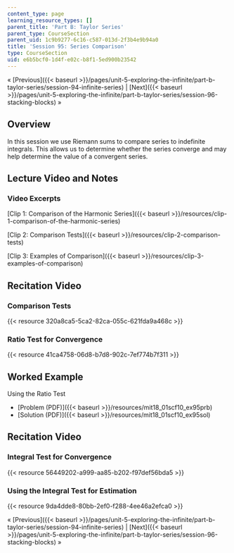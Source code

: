 ```yaml
---
content_type: page
learning_resource_types: []
parent_title: 'Part B: Taylor Series'
parent_type: CourseSection
parent_uid: 1c9b9277-6c16-c587-013d-2f3b4e9b94a0
title: 'Session 95: Series Comparison'
type: CourseSection
uid: e6b5bcf0-1d4f-e02c-b8f1-5ed900b23542
---
```


« [Previous]({{< baseurl >}}/pages/unit-5-exploring-the-infinite/part-b-taylor-series/session-94-infinite-series) | [Next]({{< baseurl >}}/pages/unit-5-exploring-the-infinite/part-b-taylor-series/session-96-stacking-blocks) »

Overview
--------

In this session we use Riemann sums to compare series to indefinite integrals. This allows us to determine whether the series converge and may help determine the value of a convergent series.

Lecture Video and Notes
-----------------------

### Video Excerpts

[Clip 1: Comparison of the Harmonic Series]({{< baseurl >}}/resources/clip-1-comparison-of-the-harmonic-series)

[Clip 2: Comparison Tests]({{< baseurl >}}/resources/clip-2-comparison-tests)

[Clip 3: Examples of Comparison]({{< baseurl >}}/resources/clip-3-examples-of-comparison)

Recitation Video
----------------

### Comparison Tests

{{< resource 320a8ca5-5ca2-82ca-055c-621fda9a468c >}}

### Ratio Test for Convergence

{{< resource 41ca4758-06d8-b7d8-902c-7ef774b7f311 >}}

Worked Example
--------------

Using the Ratio Test

*   [Problem (PDF)]({{< baseurl >}}/resources/mit18_01scf10_ex95prb)
*   [Solution (PDF)]({{< baseurl >}}/resources/mit18_01scf10_ex95sol)

Recitation Video
----------------

### Integral Test for Convergence

{{< resource 56449202-a999-aa85-b202-f97def56bda5 >}}

### Using the Integral Test for Estimation

{{< resource 9da4dde8-80bb-2ef0-f288-4ee46a2efca0 >}}

« [Previous]({{< baseurl >}}/pages/unit-5-exploring-the-infinite/part-b-taylor-series/session-94-infinite-series) | [Next]({{< baseurl >}}/pages/unit-5-exploring-the-infinite/part-b-taylor-series/session-96-stacking-blocks) »